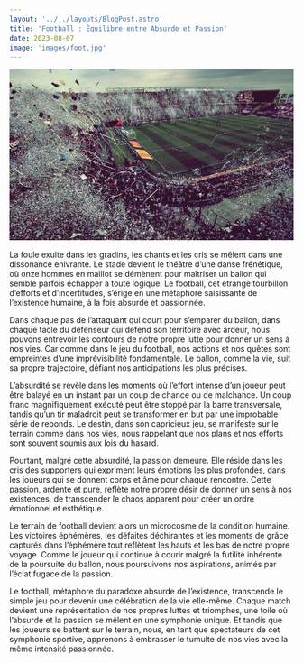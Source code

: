 ```yaml
---
layout: '../../layouts/BlogPost.astro'
title: 'Football : Équilibre entre Absurde et Passion'
date: 2023-08-07
image: 'images/foot.jpg'
---
```

![](images/foot.jpg)

La foule exulte dans les gradins, les chants et les cris se mêlent  dans une dissonance enivrante. Le stade devient le théâtre d’une danse  frénétique, où onze hommes en maillot se démènent pour maîtriser un  ballon qui semble parfois échapper à toute logique. Le football, cet  étrange tourbillon d’efforts et d’incertitudes, s’érige en une métaphore  saisissante de l’existence humaine, à la fois absurde et passionnée.

Dans chaque pas de l’attaquant qui court pour s’emparer du ballon,  dans chaque tacle du défenseur qui défend son territoire avec ardeur,  nous pouvons entrevoir les contours de notre propre lutte pour donner un  sens à nos vies. Car comme dans le jeu du football, nos actions et nos  quêtes sont empreintes d’une imprévisibilité fondamentale. Le ballon,  comme la vie, suit sa propre trajectoire, défiant nos anticipations les  plus précises.

L’absurdité se révèle dans les moments où l’effort intense d’un  joueur peut être balayé en un instant par un coup de chance ou de  malchance. Un coup franc magnifiquement exécuté peut être stoppé par la  barre transversale, tandis qu’un tir maladroit peut se transformer en  but par une improbable série de rebonds. Le destin, dans son capricieux  jeu, se manifeste sur le terrain comme dans nos vies, nous rappelant que  nos plans et nos efforts sont souvent soumis aux lois du hasard.

Pourtant, malgré cette absurdité, la passion demeure. Elle réside  dans les cris des supporters qui expriment leurs émotions les plus  profondes, dans les joueurs qui se donnent corps et âme pour chaque  rencontre. Cette passion, ardente et pure, reflète notre propre désir de  donner un sens à nos existences, de transcender le chaos apparent pour  créer un ordre émotionnel et esthétique.

Le terrain de football devient alors un microcosme de la condition  humaine. Les victoires éphémères, les défaites déchirantes et les  moments de grâce capturés dans l’éphémère tout reflètent les hauts et  les bas de notre propre voyage. Comme le joueur qui continue à courir  malgré la futilité inhérente de la poursuite du ballon, nous poursuivons  nos aspirations, animés par l’éclat fugace de la passion.

Le football, métaphore du paradoxe absurde de l’existence, transcende  le simple jeu pour devenir une célébration de la vie elle-même. Chaque  match devient une représentation de nos propres luttes et triomphes, une  toile où l’absurde et la passion se mêlent en une symphonie unique. Et  tandis que les joueurs se battent sur le terrain, nous, en tant que  spectateurs de cet symphonie sportive, apprenons à embrasser le tumulte  de nos vies avec la même intensité passionnée.
